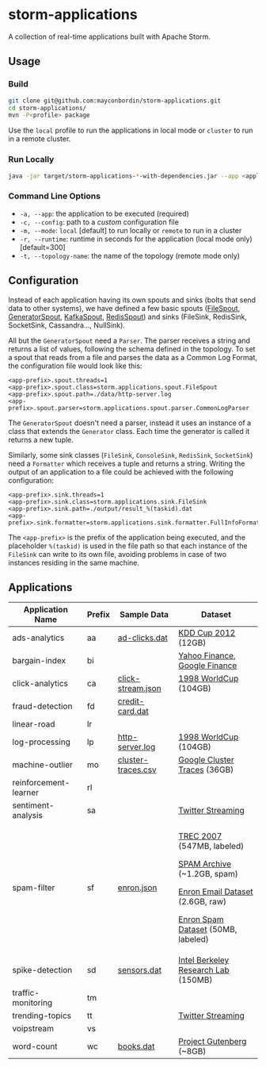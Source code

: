 storm-applications
==================

A collection of real-time applications built with Apache Storm.

## Usage

### Build

```bash
git clone git@github.com:mayconbordin/storm-applications.git
cd storm-applications/
mvn -P<profile> package
```

Use the `local` profile to run the applications in local mode or `cluster` to run in a remote cluster.

### Run Locally

```bash
java -jar target/storm-applications-*-with-dependencies.jar --app <application-name>
```

### Command Line Options

 - `-a, --app`: the application to be executed (required)
 - `-c, --config`: path to a *custom* configuration file
 - `-m, --mode`: `local` [default] to run locally or `remote` to run in a cluster
 - `-r, --runtime`: runtime in seconds for the application (local mode only) [default=300]
 - `-t, --topology-name`: the name of the topology (remote mode only)

## Configuration

Instead of each application having its own spouts and sinks (bolts that send data to other systems), we have defined a few basic spouts ([FileSpout](src/main/java/storm/applications/spout/FileSpout.java), [GeneratorSpout](src/main/java/storm/applications/spout/GeneratorSpout.java), [KafkaSpout](src/main/java/storm/applications/spout/KafkaSpout.java), [RedisSpout](src/main/java/storm/applications/spout/RedisSpout.java)) and sinks (FileSink, RedisSink, SocketSink, Cassandra..., NullSink).

All but the `GeneratorSpout` need a `Parser`. The parser receives a string and returns a list of values, following the schema defined in the topology. To set a spout that reads from a file and parses the data as a Common Log Format, the configuration file would look like this:

```
<app-prefix>.spout.threads=1
<app-prefix>.spout.class=storm.applications.spout.FileSpout
<app-prefix>.spout.path=./data/http-server.log
<app-prefix>.spout.parser=storm.applications.spout.parser.CommonLogParser
```

The `GeneratorSpout` doesn't need a parser, instead it uses an instance of a class that extends the `Generator` class. Each time the generator is called it returns a new tuple.

Similarly, some sink classes (`FileSink`, `ConsoleSink`, `RedisSink`, `SocketSink`) need a `Formatter` which receives a tuple and returns a string. Writing the output of an application to a file could be achieved with the following configuration:

```
<app-prefix>.sink.threads=1
<app-prefix>.sink.class=storm.applications.sink.FileSink
<app-prefix>.sink.path=./output/result_%(taskid).dat
<app-prefix>.sink.formatter=storm.applications.sink.formatter.FullInfoFormatter
```

The `<app-prefix>` is the prefix of the application being executed, and the placeholder `%(taskid)` is used in the file path so that each instance of the `FileSink` can write to its own file, avoiding problems in case of two instances residing in the same machine.

## Applications

| Application Name      | Prefix | Sample Data              | Dataset
|-----------------------|--------|--------------------------|--------
| ads-analytics         | aa     | [ad-clicks.dat][13]      | [KDD Cup 2012][8] (12GB)
| bargain-index         | bi     |                          | [Yahoo Finance][2], [Google Finance][3]
| click-analytics       | ca     | [click-stream.json][14]  | [1998 WorldCup][7] (104GB)
| fraud-detection       | fd     | [credit-card.dat][15]    |
| linear-road           | lr     |                          |
| log-processing        | lp     | [http-server.log][16]    | [1998 WorldCup][7] (104GB)
| machine-outlier       | mo     | [cluster-traces.csv][17] | [Google Cluster Traces][6] (36GB)
| reinforcement-learner | rl     |                          |
| sentiment-analysis    | sa     |                          | [Twitter Streaming][5]
| spam-filter           | sf     | [enron.json][18]         | <p>[TREC 2007][9] (547MB, labeled)</p><p>[SPAM Archive][10] (~1.2GB, spam)</p><p>[Enron Email Dataset][11] (2.6GB, raw)</p><p>[Enron Spam Dataset][12] (50MB, labeled)</p>
| spike-detection       | sd     | [sensors.dat][19]        | [Intel Berkeley Research Lab][4] (150MB)
| traffic-monitoring    | tm     |                          |
| trending-topics       | tt     |                          | [Twitter Streaming][5]
| voipstream            | vs     |                          |
| word-count            | wc     | [books.dat][20]          | [Project Gutenberg][1] (~8GB)


[1]: http://www.gutenberg.org/
[2]: https://finance.yahoo.com/
[3]: https://www.google.com/finance
[4]: http://db.csail.mit.edu/labdata/labdata.html
[5]: https://dev.twitter.com/docs/api/streaming
[6]: http://code.google.com/p/googleclusterdata/
[7]: http://ita.ee.lbl.gov/html/contrib/WorldCup.html
[8]: http://www.kddcup2012.org/c/kddcup2012-track2/data
[9]: http://plg.uwaterloo.ca/~gvcormac/spam/
[10]: http://untroubled.org/spam/
[11]: http://www.cs.cmu.edu/~./enron/
[12]: http://nlp.cs.aueb.gr/software_and_datasets/Enron-Spam/index.html

[13]: data/ad-clicks.dat
[14]: data/click-stream.json
[15]: data/credit-card.dat
[16]: data/http-server.log
[17]: data/cluster-traces.csv
[18]: data/enron.json
[19]: data/sensors.dat
[20]: data/books.dat
